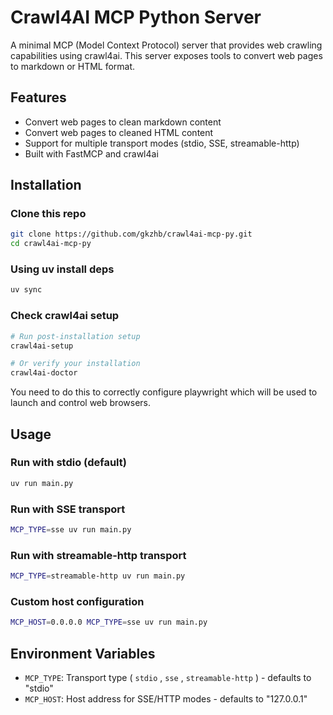 # Crawl4AI MCP Python Server

A minimal MCP (Model Context Protocol) server that provides web crawling capabilities using crawl4ai. This server exposes tools to convert web pages to markdown or HTML format.

## Features
- Convert web pages to clean markdown content
- Convert web pages to cleaned HTML content
- Support for multiple transport modes (stdio, SSE, streamable-http)
- Built with FastMCP and crawl4ai

## Installation

### Clone this repo
```bash
git clone https://github.com/gkzhb/crawl4ai-mcp-py.git
cd crawl4ai-mcp-py
```

### Using uv install deps
```bash
uv sync
```

### Check crawl4ai setup

```bash
# Run post-installation setup
crawl4ai-setup

# Or verify your installation
crawl4ai-doctor
```

You need to do this to correctly configure playwright which will be used to launch and control web browsers.

## Usage

### Run with stdio (default)
```bash
uv run main.py
```

### Run with SSE transport
```bash
MCP_TYPE=sse uv run main.py
```

### Run with streamable-http transport
```bash
MCP_TYPE=streamable-http uv run main.py
```

### Custom host configuration
```bash
MCP_HOST=0.0.0.0 MCP_TYPE=sse uv run main.py
```

## Environment Variables
- `MCP_TYPE`: Transport type ( `stdio` , `sse` , `streamable-http` ) - defaults to "stdio"
- `MCP_HOST`: Host address for SSE/HTTP modes - defaults to "127.0.0.1"